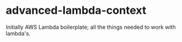 # advanced-lambda-context
Initially AWS Lambda boilerplate; all the things needed to work with lambda's.
